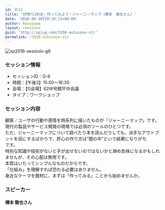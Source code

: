 ```yaml
---
id: 3512
title: 'XP祭り2016：作ってみよう！ジャーニーマップ（樽本　徹也さん）'
date: '2016-09-10T20:20:13+00:00'
author: hosozawa
layout: revision
guid: 'http://xpjug.com/3350-autosave-v1/'
permalink: /3350-autosave-v1/
---
```


![xp2016-sessioin-g6](http://xpjug.com/wp-content/uploads/2016/08/xp2016-sessioin-g6.png)

### セッション情報

- セッションID：G-6
- 時間：【午後3】15:00～16:30
- 会場：【G会場】62W号館1F中会議
- タイプ：ワークショップ

### セッション内容

顧客／ユーザの行動や感情を時系列に描いたものが「ジャーニーマップ」です。現代の製品やサービス開発の現場では必須のツールのひとつです。  
ただ、ジャーニーマップについて調べたり本を読んだりしても、派手なアウトプットを目にするばかりで、肝心の作り方は”闇の中”という結果になりがち  
です。  
特別な知識や技術がないと手が出せないのではないかと諦め気味になるかもしれませんが、その心配は無用です。  
本質はいたってシンプルなものだからです。  
「仕組み」を理解すれば恐れる必要はありません。  
身近なテーマを題材に、まずは「作ってみる」ことから始めませんか。

### スピーカー

#### 樽本 徹也さん